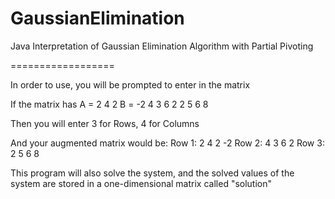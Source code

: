 GaussianElimination
===================

Java Interpretation of Gaussian Elimination Algorithm with Partial Pivoting

==================

In order to use, you will be prompted to enter in the matrix

If the matrix has A = 2 4 2     B = -2
                      4 3 6          2
                      2 5 6          8

Then you will enter 3 for Rows, 4 for Columns

And your augmented matrix would be:
 Row 1: 2 4 2 -2
 Row 2: 4 3 6  2
 Row 3: 2 5 6  8

This program will also solve the system, and the solved values
of the system are stored in a one-dimensional matrix called "solution"
